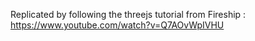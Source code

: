 Replicated by following the threejs tutorial from Fireship : https://www.youtube.com/watch?v=Q7AOvWpIVHU
